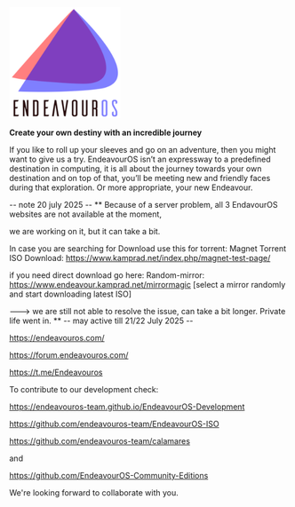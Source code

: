 <img src="https://raw.githubusercontent.com/endeavouros-team/artwork-images-logo/master/endeavouros-drop-shadow.png" alt="banner" width="200"/>

**Create your own destiny with an incredible journey**

If you like to roll up your sleeves and go on an adventure, then you might want to give us a try. EndeavourOS isn’t an expressway to a predefined destination in computing, it is all about the journey towards your own destination and on top of that, you’ll be meeting new and friendly faces during that exploration. Or more appropriate, your new Endeavour.

-- note 20 july 2025 --
**
Because of a server problem, all 3 EndavourOS websites are not available at the moment, 

we are working on it, but it can take a bit.  

In case you are searching for Download use this for torrent: Magnet Torrent ISO Download: https://www.kamprad.net/index.php/magnet-test-page/  

if you need direct download go here: Random-mirror: https://www.endeavour.kamprad.net/mirrormagic [select a mirror randomly and start downloading latest ISO] 

---> we are still not able to resolve the issue, can take a bit longer. Private life went in.
**
-- may active till 21/22 July 2025 --

https://endeavouros.com/

https://forum.endeavouros.com/

https://t.me/Endeavouros

To contribute to our development check:

https://endeavouros-team.github.io/EndeavourOS-Development

https://github.com/endeavouros-team/EndeavourOS-ISO

https://github.com/endeavouros-team/calamares

and

https://github.com/EndeavourOS-Community-Editions

We're looking forward to collaborate with you.
